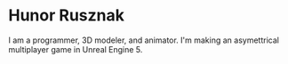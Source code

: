 # Hunor Rusznak

I am a programmer, 3D modeler, and animator.
I'm making an asymettrical multiplayer game in Unreal Engine 5.
